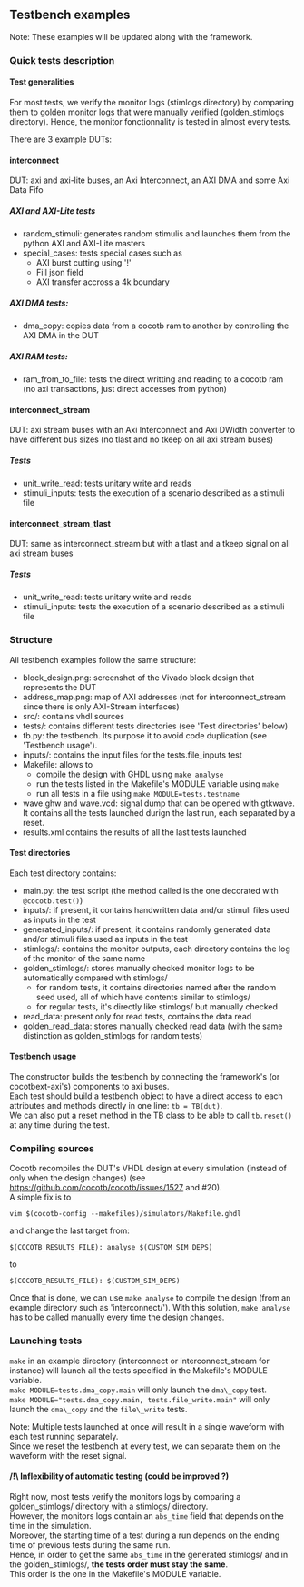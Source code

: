 

## Testbench examples

Note: These examples will be updated along with the framework.



### Quick tests description

#### Test generalities
For most tests, we verify the monitor logs (stimlogs directory) by comparing them to golden monitor logs that were
manually verified (golden\_stimlogs directory).
Hence, the monitor fonctionnality is tested in almost every tests.


There are 3 example DUTs:
#### interconnect
DUT: axi and axi-lite buses, an Axi Interconnect, an AXI DMA and some Axi Data Fifo  

##### AXI and AXI-Lite tests
- random\_stimuli: generates random stimulis and launches them from the python AXI and AXI-Lite masters
- special\_cases: tests special cases such as
    * AXI burst cutting using '!'
    * Fill json field
    * AXI transfer accross a 4k boundary

##### AXI DMA tests:
- dma\_copy: copies data from a cocotb ram to another by controlling the AXI DMA in the DUT

##### AXI RAM tests:
- ram\_from\_to\_file: tests the direct writting and reading to a cocotb ram (no axi transactions, just direct accesses
  from python)


#### interconnect\_stream
DUT: axi stream buses with an Axi Interconnect and Axi DWidth converter to have different bus sizes
(no tlast and no tkeep on all axi stream buses)  

##### Tests
- unit\_write\_read: tests unitary write and reads
- stimuli\_inputs: tests the execution of a scenario described as a stimuli file


#### interconnect\_stream\_tlast
DUT: same as interconnect\_stream but with a tlast and a tkeep signal on all axi stream buses  

##### Tests
- unit\_write\_read: tests unitary write and reads
- stimuli\_inputs: tests the execution of a scenario described as a stimuli file


### Structure
All testbench examples follow the same structure:
- block\_design.png: screenshot of the Vivado block design that represents the DUT
- address\_map.png: map of AXI addresses (not for interconnect\_stream since there is only AXI-Stream interfaces)
- src/: contains vhdl sources
- tests/: contains different tests directories (see 'Test directories' below)
- tb.py: the testbench. Its purpose it to avoid code duplication (see 'Testbench usage').
- inputs/: contains the input files for the tests.file\_inputs test
- Makefile: allows to
    * compile the design with GHDL using `make analyse`
    * run the tests listed in the Makefile's MODULE variable using `make`
    * run all tests in a file using `make MODULE=tests.testname`
- wave.ghw and wave.vcd: signal dump that can be opened with gtkwave. It contains all the tests launched durign the last
  run, each separated by a reset.
- results.xml contains the results of all the last tests launched

#### Test directories
Each test directory contains:
- main.py: the test script (the method called is the one decorated with `@cocotb.test()`)
- inputs/: if present, it contains handwritten data and/or stimuli files used as inputs in the test
- generated\_inputs/: if present, it contains randomly generated data and/or stimuli files used as inputs in the test
- stimlogs/: contains the monitor outputs, each directory contains the log of the monitor of the same name
- golden\_stimlogs/: stores manually checked monitor logs to be automatically compared with stimlogs/
    * for random tests, it contains directories named after the random seed used, all of which have contents similar
      to stimlogs/
    * for regular tests, it's directly like stimlogs/ but manually checked
- read\_data: present only for read tests, contains the data read
- golden\_read\_data: stores manually checked read data (with the same distinction as golden\_stimlogs for
  random tests)

#### Testbench usage
The constructor builds the testbench by connecting the framework's (or cocotbext-axi's) components to axi buses.  
Each test should build a testbench object to have a direct access to each attributes and methods directly in one line:
`tb = TB(dut)`.  
We can also put a reset method in the TB class to be able to call `tb.reset()` at any time during the test.  


### Compiling sources
Cocotb recompiles the DUT's VHDL design at every simulation (instead of only when the design changes)
(see https://github.com/cocotb/cocotb/issues/1527 and #20).  
A simple fix is to 
```
vim $(cocotb-config --makefiles)/simulators/Makefile.ghdl
```
and change the last target from:
```
$(COCOTB_RESULTS_FILE): analyse $(CUSTOM_SIM_DEPS)
```
to
```
$(COCOTB_RESULTS_FILE): $(CUSTOM_SIM_DEPS)
```

Once that is done, we can use `make analyse` to compile the design (from an example directory such as 'interconnect/').
With this solution, `make analyse` has to be called manually every time the design changes.

### Launching tests
`make` in an example directory (interconnect or interconnect\_stream for instance) will launch all the tests specified
in the Makefile's MODULE variable.  
`make MODULE=tests.dma_copy.main` will only launch the `dma\_copy` test.  
`make MODULE="tests.dma_copy.main, tests.file_write.main"` will only launch the `dma\_copy` and the `file\_write` tests.  

Note: Multiple tests launched at once will result in a single waveform with each test running separately.  
Since we reset the testbench at every test, we can separate them on the waveform with the reset signal.  


#### /!\ Inflexibility of automatic testing (could be improved ?)
Right now, most tests verify the monitors logs by comparing a golden\_stimlogs/ directory with a stimlogs/ directory.  
However, the monitors logs contain an `abs_time` field that depends on the time in the simulation.  
Moreover, the starting time of a test during a run depends on the ending time of previous tests during the same run.  
Hence, in order to get the same `abs_time` in the generated stimlogs/ and in the golden\_stimlogs/, **the tests order
must stay the same**.  
This order is the one in the Makefile's MODULE variable.  
